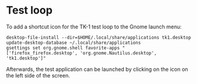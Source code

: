# Test loop

To add a shortcut icon for the TK-1 test loop to the Gnome launch menu:

	desktop-file-install --dir=$HOME/.local/share/applications tk1.desktop
	update-desktop-database ~/.local/share/applications
	gsettings set org.gnome.shell favorite-apps "['firefox_firefox.desktop', 'org.gnome.Nautilus.desktop', 'tk1.desktop']"

Afterwards, the test application can be launched by clicking on the icon on the left side of the screen.
